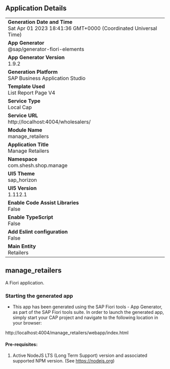 ## Application Details
|               |
| ------------- |
|**Generation Date and Time**<br>Sat Apr 01 2023 18:41:36 GMT+0000 (Coordinated Universal Time)|
|**App Generator**<br>@sap/generator-fiori-elements|
|**App Generator Version**<br>1.9.2|
|**Generation Platform**<br>SAP Business Application Studio|
|**Template Used**<br>List Report Page V4|
|**Service Type**<br>Local Cap|
|**Service URL**<br>http://localhost:4004/wholesalers/
|**Module Name**<br>manage_retailers|
|**Application Title**<br>Manage Retailers|
|**Namespace**<br>com.shesh.shop.manage|
|**UI5 Theme**<br>sap_horizon|
|**UI5 Version**<br>1.112.1|
|**Enable Code Assist Libraries**<br>False|
|**Enable TypeScript**<br>False|
|**Add Eslint configuration**<br>False|
|**Main Entity**<br>Retailers|

## manage_retailers

A Fiori application.

### Starting the generated app

-   This app has been generated using the SAP Fiori tools - App Generator, as part of the SAP Fiori tools suite.  In order to launch the generated app, simply start your CAP project and navigate to the following location in your browser:

http://localhost:4004/manage_retailers/webapp/index.html

#### Pre-requisites:

1. Active NodeJS LTS (Long Term Support) version and associated supported NPM version.  (See https://nodejs.org)


